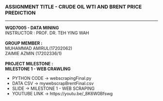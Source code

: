 <H3>ASSIGNMENT TITLE - CRUDE OIL WTI AND BRENT PRICE PREDICTION</H3>
<HR>
<B>WQD7005 - DATA MINING</B>
<BR>
INSTRUCTOR : PROF. DR. TEH YING WAH
<BR><BR>
<B>GROUP MEMBER :</B>
<BR>
MUHAMMAD AMIRUL(17202062)
<BR>
ZAIMIE AZMIN (17202336/1) 
<BR><BR>
<B>PROJECT MILESTONE :</B></BR>
<B>MILESTONE 1 - WEB CRAWLING</B>
  <ul>
  <li>PYTHON CODE -> webscrapingFinal.py</li>
  <li>DATA CSV -> mywebscrapBrentFinal.csv</li>
  <li>SLIDE -> MILESTONE 1 - WEB SCRAPING</li>
  <li>YOUTUBE LINK -> https://youtu.be/_8K6W0Bfswg</li>
  </ul>
  
  
  
